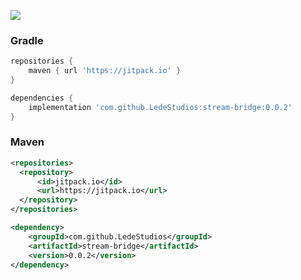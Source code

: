 [![](https://jitpack.io/v/LedeStudios/stream-bridge.svg)](https://jitpack.io/#LedeStudios/stream-bridge)

### Gradle
```gradle
repositories {
    maven { url 'https://jitpack.io' }
}
```
```gradle
dependencies {
    implementation 'com.github.LedeStudios:stream-bridge:0.0.2'
}
```

### Maven
```xml
<repositories>
  <repository>
      <id>jitpack.io</id>
      <url>https://jitpack.io</url>
  </repository>
</repositories>
```
```xml
<dependency>
    <groupId>com.github.LedeStudios</groupId>
    <artifactId>stream-bridge</artifactId>
    <version>0.0.2</version>
</dependency>
```
